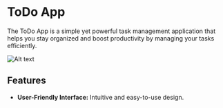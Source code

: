 # ToDo App

The ToDo App is a simple yet powerful task management application that helps you stay organized and boost productivity by managing your tasks efficiently.

![Alt text](image-1.png)

## Features

- **User-Friendly Interface:** Intuitive and easy-to-use design.